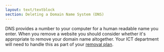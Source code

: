 ```yaml
---
layout: text/textblock
section: Deleting a Domain Name System (DNS)
---
```

DNS provides a number to your computer for a human readable name you enter. When you remove a website you should consider whether it's appropriate to remove your domain name altogether. Your ICT department will need to handle this as part of your [removal plan](/content-strategy/remove-content/create-removal-plan/).
